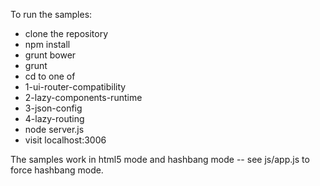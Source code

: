 To run the samples:
* clone the repository
* npm install
* grunt bower
* grunt
* cd to one of
 * 1-ui-router-compatibility
 * 2-lazy-components-runtime
 * 3-json-config
 * 4-lazy-routing
* node server.js
* visit localhost:3006

The samples work in html5 mode and hashbang mode -- see js/app.js to force hashbang mode.
